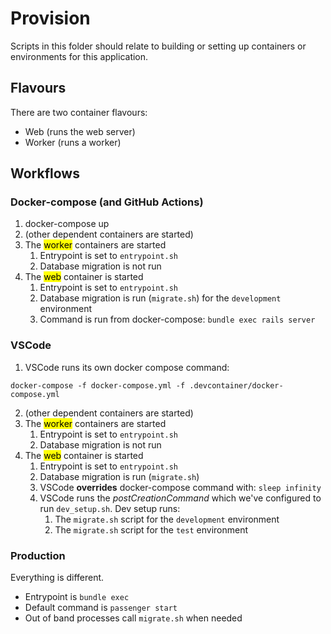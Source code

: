 # Provision

Scripts in this folder should relate to building or setting up containers
or environments for this application.

## Flavours

There are two container flavours:

- Web (runs the web server)
- Worker (runs a worker)

## Workflows

### Docker-compose (and GitHub Actions)

1. docker-compose up
2. (other dependent containers are started)
3. The <mark>worker</mark> containers are started
    1. Entrypoint is set to `entrypoint.sh`
    2. Database migration is not run
4. The <mark>web</mark> container is started
    1. Entrypoint is set to `entrypoint.sh`
    2. Database migration is run (`migrate.sh`) for the `development` environment
    3. Command is run from docker-compose: `bundle exec rails server`

### VSCode

1. VSCode runs its own docker compose command:

  `docker-compose -f docker-compose.yml -f .devcontainer/docker-compose.yml`

2. (other dependent containers are started)
3. The <mark>worker</mark> containers are started
    1. Entrypoint is set to `entrypoint.sh`
    2. Database migration is not run
4. The <mark>web</mark> container is started
    1. Entrypoint is set to `entrypoint.sh`
    2. Database migration is run (`migrate.sh`)
    3. VSCode **overrides** docker-compose command with: `sleep infinity`
    4. VSCode runs the _postCreationCommand_ which we've configured to run `dev_setup.sh`. Dev setup runs:
        1. The `migrate.sh` script for the `development` environment
        2. The `migrate.sh` script for the `test` environment

### Production

Everything is different.

- Entrypoint is `bundle exec`
- Default command is `passenger start`
- Out of band processes call `migrate.sh` when needed
